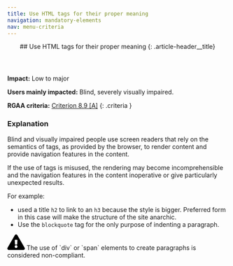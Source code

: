 ```yaml
---
title: Use HTML tags for their proper meaning
navigation: mandatory-elements
nav: menu-criteria
---
```


<header>
## Use HTML tags for their proper meaning
{: .article-header__title}
</header>

**Impact:** Low to major

**Users mainly impacted:** Blind, severely visually impaired.

**RGAA criteria:** [Criterion 8.9 [A]](http://disic.github.io/rgaa_referentiel_en/criteria.html#crit-8-9)
{: .criteria }

### Explanation

Blind and visually impaired people use screen readers that rely on the semantics of tags, as provided by the browser, to render content and provide navigation features in the content.

If the use of tags is misused, the rendering may become incomprehensible and the navigation features in the content inoperative or give particularly unexpected results.

For example:
* used a title `h2` to link to an `h3` because the style is bigger. Preferred form in this case will make the structure of the site anarchic.
* Use the `blockquote` tag for the only purpose of indenting a paragraph.

<div class="important">
<svg role="img" aria-label="Important" xmlns="http://www.w3.org/2000/svg" viewBox="0 0 576 512" width="40" height="36"><title>Important</title><path d="M569.517 440.013C587.975 472.007 564.806 512 527.94 512H48.054c-36.937 0-59.999-40.055-41.577-71.987L246.423 23.985c18.467-32.009 64.72-31.951 83.154 0l239.94 416.028zM288 354c-25.405 0-46 20.595-46 46s20.595 46 46 46 46-20.595 46-46-20.595-46-46-46zm-43.673-165.346l7.418 136c.347 6.364 5.609 11.346 11.982 11.346h48.546c6.373 0 11.635-4.982 11.982-11.346l7.418-136c.375-6.874-5.098-12.654-11.982-12.654h-63.383c-6.884 0-12.356 5.78-11.981 12.654z"/></svg>
The use of `div` or `span` elements to create paragraphs is considered non-compliant.
</div>
